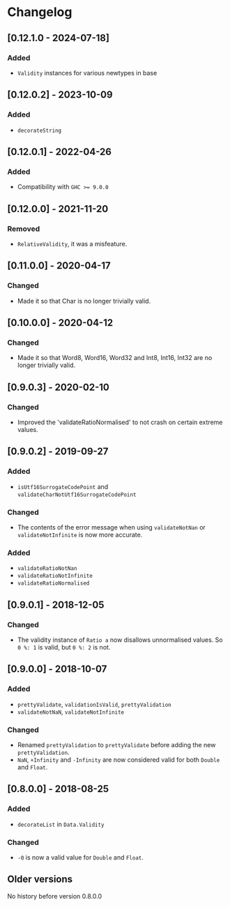 # Changelog

## [0.12.1.0 - 2024-07-18]

### Added

* `Validity` instances for various newtypes in base

## [0.12.0.2] - 2023-10-09

### Added

* `decorateString`

## [0.12.0.1] - 2022-04-26

### Added

* Compatibility with `GHC >= 9.0.0`

## [0.12.0.0] - 2021-11-20

### Removed

* `RelativeValidity`, it was a misfeature.

## [0.11.0.0] - 2020-04-17

### Changed

* Made it so that Char is no longer trivially valid.

## [0.10.0.0] - 2020-04-12

### Changed

* Made it so that Word8, Word16, Word32 and Int8, Int16, Int32 are no longer trivially valid.

## [0.9.0.3] - 2020-02-10

### Changed

* Improved the 'validateRatioNormalised' to not crash on certain extreme values.

## [0.9.0.2] - 2019-09-27

### Added

* `isUtf16SurrogateCodePoint` and `validateCharNotUtf16SurrogateCodePoint`

### Changed

* The contents of the error message when using `validateNotNan` or `validateNotInfinite` is now more accurate.

### Added

* `validateRatioNotNan`
* `validateRatioNotInfinite`
* `validateRatioNormalised`

## [0.9.0.1] - 2018-12-05

### Changed

* The validity instance of `Ratio a` now disallows unnormalised values.
  So `0 %: 1` is valid, but `0 %: 2` is not.

## [0.9.0.0] - 2018-10-07

### Added

* `prettyValidate`, `validationIsValid`, `prettyValidation`
* `validateNotNaN`, `validateNotInfinite`

### Changed

* Renamed `prettyValidation` to `prettyValidate` before adding the new `prettyValidation`.
* `NaN`, `+Infinity` and `-Infinity` are now considered valid for both `Double` and `Float`.

## [0.8.0.0] - 2018-08-25

### Added
* `decorateList` in `Data.Validity`

### Changed
* `-0` is now a valid value for `Double` and `Float`.

## Older versions

No history before version 0.8.0.0
